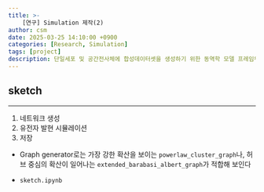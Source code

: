 ```yaml
---
title: >-
    [연구] Simulation 제작(2)
author: csm
date: 2025-03-25 14:10:00 +0900
categories: [Research, Simulation]
tags: [project]
description: 단일세포 및 공간전사체에 합성데이터셋을 생성하기 위한 동역학 모델 프레임워크
---
```


## sketch
---
1. 네트워크 생성
2. 유전자 발현 시뮬레이션
3. 저장

- Graph generator로는 가장 강한 확산을 보이는 `powerlaw_cluster_graph`나, 허브 중심의 확산이 일어나는 `extended_barabasi_albert_graph`가 적합해 보인다
- `sketch.ipynb`

    <script src="https://gist.github.com/choisunmi00/cfbc5177fec7c2c5e918425b16b2fc40.js"></script>